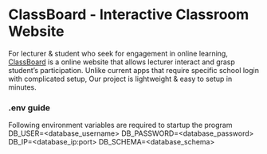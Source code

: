 # ClassBoard - Interactive Classroom Website

For lecturer & student who seek for engagement in online learning,
[ClassBoard](https://github.com/adam-oon/classboard) is a online website that allows lecturer interact and grasp student’s participation.
Unlike current apps that require specific school login with complicated setup,
Our project is lightweight & easy to setup in minutes.

### .env guide
Following environment variables are required to startup the program
DB_USER=<database_username>
DB_PASSWORD=<database_password>
DB_IP=<database_ip:port>
DB_SCHEMA=<database_schema>
